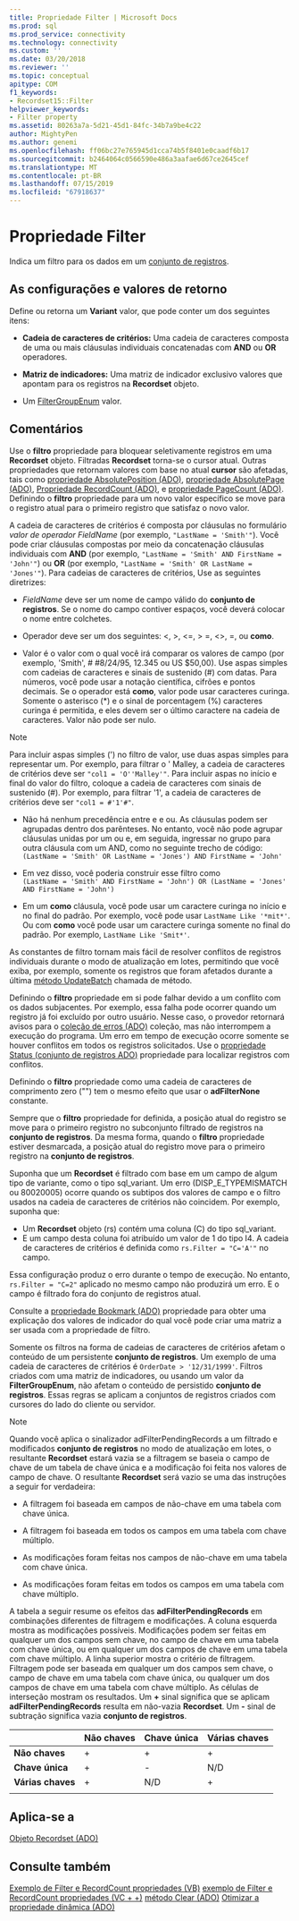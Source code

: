 ```yaml
---
title: Propriedade Filter | Microsoft Docs
ms.prod: sql
ms.prod_service: connectivity
ms.technology: connectivity
ms.custom: ''
ms.date: 03/20/2018
ms.reviewer: ''
ms.topic: conceptual
apitype: COM
f1_keywords:
- Recordset15::Filter
helpviewer_keywords:
- Filter property
ms.assetid: 80263a7a-5d21-45d1-84fc-34b7a9be4c22
author: MightyPen
ms.author: genemi
ms.openlocfilehash: ff06bc27e765945d1cca74b5f8401e0caadf6b17
ms.sourcegitcommit: b2464064c0566590e486a3aafae6d67ce2645cef
ms.translationtype: MT
ms.contentlocale: pt-BR
ms.lasthandoff: 07/15/2019
ms.locfileid: "67918637"
---
```

# <a name="filter-property"></a>Propriedade Filter
Indica um filtro para os dados em um [conjunto de registros](../../../ado/reference/ado-api/recordset-object-ado.md).  
  
## <a name="settings-and-return-values"></a>As configurações e valores de retorno

Define ou retorna um **Variant** valor, que pode conter um dos seguintes itens:  
  
-   **Cadeia de caracteres de critérios:** Uma cadeia de caracteres composta de uma ou mais cláusulas individuais concatenadas com **AND** ou **OR** operadores.  
  
-   **Matriz de indicadores:** Uma matriz de indicador exclusivo valores que apontam para os registros na **Recordset** objeto.  
  
-   Um [FilterGroupEnum](../../../ado/reference/ado-api/filtergroupenum.md) valor.  
  
## <a name="remarks"></a>Comentários

Use o **filtro** propriedade para bloquear seletivamente registros em uma **Recordset** objeto. Filtradas **Recordset** torna-se o cursor atual. Outras propriedades que retornam valores com base no atual **cursor** são afetadas, tais como [propriedade AbsolutePosition (ADO)](../../../ado/reference/ado-api/absoluteposition-property-ado.md), [propriedade AbsolutePage (ADO)](../../../ado/reference/ado-api/absolutepage-property-ado.md), [ Propriedade RecordCount (ADO)](../../../ado/reference/ado-api/recordcount-property-ado.md), e [propriedade PageCount (ADO)](../../../ado/reference/ado-api/pagecount-property-ado.md). Definindo o **filtro** propriedade para um novo valor específico se move para o registro atual para o primeiro registro que satisfaz o novo valor.
  
A cadeia de caracteres de critérios é composta por cláusulas no formulário *valor de operador FieldName* (por exemplo, `"LastName = 'Smith'"`). Você pode criar cláusulas compostas por meio da concatenação cláusulas individuais com **AND** (por exemplo, `"LastName = 'Smith' AND FirstName = 'John'"`) ou **OR** (por exemplo, `"LastName = 'Smith' OR LastName = 'Jones'"`). Para cadeias de caracteres de critérios, Use as seguintes diretrizes:

-   *FieldName* deve ser um nome de campo válido do **conjunto de registros**. Se o nome do campo contiver espaços, você deverá colocar o nome entre colchetes.  
  
-   Operador deve ser um dos seguintes: \<, >, \<=, > =, <>, =, ou **como**.  
  
-   Valor é o valor com o qual você irá comparar os valores de campo (por exemplo, 'Smith', # #8/24/95, 12.345 ou US $50,00). Use aspas simples com cadeias de caracteres e sinais de sustenido (#) com datas. Para números, você pode usar a notação científica, cifrões e pontos decimais. Se o operador está **como**, valor pode usar caracteres curinga. Somente o asterisco (*) e o sinal de porcentagem (%) caracteres curinga é permitida, e eles devem ser o último caractere na cadeia de caracteres. Valor não pode ser nulo.  
  
> [!NOTE]
>  Para incluir aspas simples (') no filtro de valor, use duas aspas simples para representar um. Por exemplo, para filtrar o ' Malley, a cadeia de caracteres de critérios deve ser `"col1 = 'O''Malley'"`. Para incluir aspas no início e final do valor do filtro, coloque a cadeia de caracteres com sinais de sustenido (#). Por exemplo, para filtrar '1', a cadeia de caracteres de critérios deve ser `"col1 = #'1'#"`.  
  
-   Não há nenhum precedência entre e e ou. As cláusulas podem ser agrupadas dentro dos parênteses. No entanto, você não pode agrupar cláusulas unidas por um ou e, em seguida, ingressar no grupo para outra cláusula com um AND, como no seguinte trecho de código:  
 `(LastName = 'Smith' OR LastName = 'Jones') AND FirstName = 'John'`  
  
-   Em vez disso, você poderia construir esse filtro como  
 `(LastName = 'Smith' AND FirstName = 'John') OR (LastName = 'Jones' AND FirstName = 'John')`  
  
-   Em um **como** cláusula, você pode usar um caractere curinga no início e no final do padrão. Por exemplo, você pode usar `LastName Like '*mit*'`. Ou com **como** você pode usar um caractere curinga somente no final do padrão. Por exemplo, `LastName Like 'Smit*'`.  
  
 As constantes de filtro tornam mais fácil de resolver conflitos de registros individuais durante o modo de atualização em lotes, permitindo que você exiba, por exemplo, somente os registros que foram afetados durante a última [método UpdateBatch](../../../ado/reference/ado-api/updatebatch-method.md) chamada de método.  
  
Definindo o **filtro** propriedade em si pode falhar devido a um conflito com os dados subjacentes. Por exemplo, essa falha pode ocorrer quando um registro já foi excluído por outro usuário. Nesse caso, o provedor retornará avisos para o [coleção de erros (ADO)](../../../ado/reference/ado-api/errors-collection-ado.md) coleção, mas não interrompem a execução do programa. Um erro em tempo de execução ocorre somente se houver conflitos em todos os registros solicitados. Use o [propriedade Status (conjunto de registros ADO)](../../../ado/reference/ado-api/status-property-ado-recordset.md) propriedade para localizar registros com conflitos.  
  
Definindo o **filtro** propriedade como uma cadeia de caracteres de comprimento zero ("") tem o mesmo efeito que usar o **adFilterNone** constante.
  
Sempre que o **filtro** propriedade for definida, a posição atual do registro se move para o primeiro registro no subconjunto filtrado de registros na **conjunto de registros**. Da mesma forma, quando o **filtro** propriedade estiver desmarcada, a posição atual do registro move para o primeiro registro na **conjunto de registros**.

Suponha que um **Recordset** é filtrado com base em um campo de algum tipo de variante, como o tipo sql_variant. Um erro (DISP_E_TYPEMISMATCH ou 80020005) ocorre quando os subtipos dos valores de campo e o filtro usados na cadeia de caracteres de critérios não coincidem. Por exemplo, suponha que:

- Um **Recordset** objeto (rs) contém uma coluna (C) do tipo sql_variant.
- E um campo desta coluna foi atribuído um valor de 1 do tipo I4. A cadeia de caracteres de critérios é definida como `rs.Filter = "C='A'"` no campo.

Essa configuração produz o erro durante o tempo de execução. No entanto, `rs.Filter = "C=2"` aplicado no mesmo campo não produzirá um erro. E o campo é filtrado fora do conjunto de registros atual.

Consulte a [propriedade Bookmark (ADO)](../../../ado/reference/ado-api/bookmark-property-ado.md) propriedade para obter uma explicação dos valores de indicador do qual você pode criar uma matriz a ser usada com a propriedade de filtro.

Somente os filtros na forma de cadeias de caracteres de critérios afetam o conteúdo de um persistente **conjunto de registros**. Um exemplo de uma cadeia de caracteres de critérios é `OrderDate > '12/31/1999'`. Filtros criados com uma matriz de indicadores, ou usando um valor da **FilterGroupEnum**, não afetam o conteúdo de persistido **conjunto de registros**. Essas regras se aplicam a conjuntos de registros criados com cursores do lado do cliente ou servidor.
  
> [!NOTE]
>  Quando você aplica o sinalizador adFilterPendingRecords a um filtrado e modificados **conjunto de registros** no modo de atualização em lotes, o resultante **Recordset** estará vazia se a filtragem se baseia o campo de chave de um tabela de chave única e a modificação foi feita nos valores de campo de chave. O resultante **Recordset** será vazio se uma das instruções a seguir for verdadeira:  
  
-   A filtragem foi baseada em campos de não-chave em uma tabela com chave única.  
  
-   A filtragem foi baseada em todos os campos em uma tabela com chave múltiplo.  
  
-   As modificações foram feitas nos campos de não-chave em uma tabela com chave única.  
  
-   As modificações foram feitas em todos os campos em uma tabela com chave múltiplo.  
  
A tabela a seguir resume os efeitos das **adFilterPendingRecords** em combinações diferentes de filtragem e modificações. A coluna esquerda mostra as modificações possíveis. Modificações podem ser feitas em qualquer um dos campos sem chave, no campo de chave em uma tabela com chave única, ou em qualquer um dos campos de chave em uma tabela com chave múltiplo. A linha superior mostra o critério de filtragem. Filtragem pode ser baseada em qualquer um dos campos sem chave, o campo de chave em uma tabela com chave única, ou qualquer um dos campos de chave em uma tabela com chave múltiplo. As células de interseção mostram os resultados. Um **+** sinal significa que se aplicam **adFilterPendingRecords** resulta em não-vazia **Recordset**. Um **-** sinal de subtração significa vazia **conjunto de registros**.  
  
||Não chaves|Chave única|Várias chaves|
|-|--------------|----------------|-------------------|
|**Não chaves**|+|+|+|
|**Chave única**|+|-|N/D|
|**Várias chaves**|+|N/D|+|
|||||
  
## <a name="applies-to"></a>Aplica-se a

[Objeto Recordset (ADO)](../../../ado/reference/ado-api/recordset-object-ado.md)  
  
## <a name="see-also"></a>Consulte também

[Exemplo de Filter e RecordCount propriedades (VB)](../../../ado/reference/ado-api/filter-and-recordcount-properties-example-vb.md)
[exemplo de Filter e RecordCount propriedades (VC + +)](../../../ado/reference/ado-api/filter-and-recordcount-properties-example-vc.md)
[método Clear (ADO)](../../../ado/reference/ado-api/clear-method-ado.md) 
 [Otimizar a propriedade dinâmica (ADO)](../../../ado/reference/ado-api/optimize-property-dynamic-ado.md)
